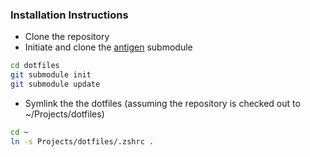### Installation Instructions

* Clone the repository
* Initiate and clone the   [antigen](https://github.com/zsh-users/antigen) submodule
```bash
cd dotfiles
git submodule init
git submodule update
```
* Symlink the the dotfiles (assuming the repository is checked out to ~/Projects/dotfiles)
```bash
cd ~
ln -s Projects/dotfiles/.zshrc .
```
